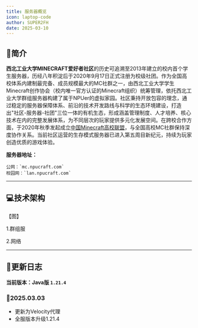 ```yaml
---
title: 服务器概览
icon: laptop-code
author: SUPER2FH
date: 2025-03-10
---
```


## 📖简介

**西北工业大学MINECRAFT爱好者社区**的历史可追溯至2013年建立的校内首个学生服务器，历经八年积淀后于2020年9月17日正式注册为校级社团。作为全国高校体系内建制最完备、成员规模最大的MC社群之一，由西北工业大学学生Minecraft创作协会（校内唯一官方认证的Minecraft组织）统筹管理，依托西北工业大学群组服务器构建了属于NPUer的虚拟家园。社区秉持开放包容的理念，通过稳定的服务器保障体系、前沿的技术开发路线与科学的生态环境建设，打造出"社区-服务器-社团"三位一体的有机生态，形成涵盖管理制度、人才培养、核心技术在内的完整发展体系，为不同层次的玩家提供多元化发展空间。在跨校合作方面，于2020年秋季发起成立[中国Minecraft高校联盟](http://wiki.mualliance.ltd/)，与全国高校MC社群保持深度协作关系。当前社区运营的生存模式服务器已进入第五周目新纪元，持续为玩家创造优质的游戏体验。

**服务器地址：**

```
公网：`mc.npucraft.com`
校园网：`lan.npucraft.com`
```


---

## 💻技术架构

【图】

1.群组服

2.网络

---

## 🧭更新日志
**当前版本：Java版 `1.21.4`**


### 📌2025.03.03

- 更新为Velocity代理
- 全服版本升级1.21.4